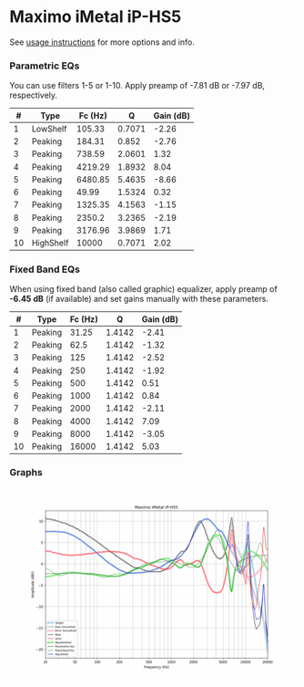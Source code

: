 # Maximo iMetal iP-HS5
See [usage instructions](https://github.com/jaakkopasanen/AutoEq#usage) for more options and info.

### Parametric EQs
You can use filters 1-5 or 1-10. Apply preamp of -7.81 dB or -7.97 dB, respectively.

|   # | Type      |   Fc (Hz) |      Q |   Gain (dB) |
|-----|-----------|-----------|--------|-------------|
|   1 | LowShelf  |    105.33 | 0.7071 |       -2.26 |
|   2 | Peaking   |    184.31 | 0.852  |       -2.76 |
|   3 | Peaking   |    738.59 | 2.0601 |        1.32 |
|   4 | Peaking   |   4219.29 | 1.8932 |        8.04 |
|   5 | Peaking   |   6480.85 | 5.4635 |       -8.66 |
|   6 | Peaking   |     49.99 | 1.5324 |        0.32 |
|   7 | Peaking   |   1325.35 | 4.1563 |       -1.15 |
|   8 | Peaking   |   2350.2  | 3.2365 |       -2.19 |
|   9 | Peaking   |   3176.96 | 3.9869 |        1.71 |
|  10 | HighShelf |  10000    | 0.7071 |        2.02 |

### Fixed Band EQs
When using fixed band (also called graphic) equalizer, apply preamp of **-6.45 dB** (if available) and set gains manually with these parameters.

|   # | Type    |   Fc (Hz) |      Q |   Gain (dB) |
|-----|---------|-----------|--------|-------------|
|   1 | Peaking |     31.25 | 1.4142 |       -2.41 |
|   2 | Peaking |     62.5  | 1.4142 |       -1.32 |
|   3 | Peaking |    125    | 1.4142 |       -2.52 |
|   4 | Peaking |    250    | 1.4142 |       -1.92 |
|   5 | Peaking |    500    | 1.4142 |        0.51 |
|   6 | Peaking |   1000    | 1.4142 |        0.84 |
|   7 | Peaking |   2000    | 1.4142 |       -2.11 |
|   8 | Peaking |   4000    | 1.4142 |        7.09 |
|   9 | Peaking |   8000    | 1.4142 |       -3.05 |
|  10 | Peaking |  16000    | 1.4142 |        5.03 |

### Graphs
![](./Maximo%20iMetal%20iP-HS5.png)
